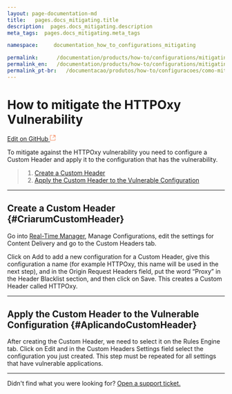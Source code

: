 ```yaml
---
layout: page-documentation-md
title:   pages.docs_mitigating.title 
description:  pages.docs_mitigating.description 
meta_tags:  pages.docs_mitigating.meta_tags 

namespace:     documentation_how_to_configurations_mitigating

permalink:      /documentation/products/how-to/configurations/mitigating-a-vulnerability-httpoxy/
permalink_en:   /documentation/products/how-to/configurations/mitigating-a-vulnerability-httpoxy/
permalink_pt-br:   /documentacao/produtos/how-to/configuracoes/como-mitigar-vulnerabilidade-httpoxy/
---
```

# How to mitigate the HTTPOxy Vulnerability

[Edit on GitHub <svg width="14" height="14" xmlns="http://www.w3.org/2000/svg"><g fill="none" stroke="#F3652B"><path d="M4.81.71H.672v11.43H12.1V8.001" stroke-width=".8"/><path d="M6.87.786h5.155V5.94M6.31 6.5L12.026.786"/></g></svg>](https://github.com/aziontech/docs_en/edit/master/how-to/configurations/mitigating-a-vulnerability-httpoxy/index.md)

To mitigate against the HTTPOxy vulnerability you need to configure a Custom Header and apply it to the configuration that has the vulnerability.

> 1. [Create a Custom Header](#CriarumCustomHeader)
> 2. [Apply the Custom Header to the Vulnerable Configuration](#AplicandoCustomHeader)

---

## Create a Custom Header {#CriarumCustomHeader}

Go into [Real-Time Manager](https://manager.azion.com/), Manage Configurations, edit the settings for Content Delivery and go to the Custom Headers tab.

Click on Add to add a new configuration for a Custom Header, give this configuration a name (for example HTTPOxy, this name will be used in the next step), and in the Origin Request Headers field, put the word “Proxy” in the Header Blacklist section, and then click on Save. This creates a Custom Header called HTTPOxy.

---

## Apply the Custom Header to the Vulnerable Configuration {#AplicandoCustomHeader}

After creating the Custom Header, we need to select it on the Rules Engine tab. Click on Edit and in the Custom Headers Settings field select the configuration you just created. This step must be repeated for all settings that have vulnerable applications.

---

Didn't find what you were looking for? [Open a support ticket.](https://tickets.azion.com/)
